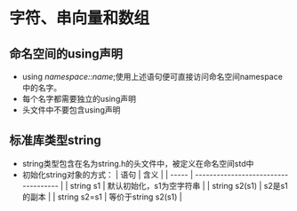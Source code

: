 # 字符、串向量和数组
## 命名空间的using声明
- using *namespace::name*;使用上述语句便可直接访问命名空间namespace中的名字。
- 每个名字都需要独立的using声明
- 头文件中不要包含using声明

## 标准库类型string
- string类型包含在名为string.h的头文件中，被定义在命名空间std中
- 初始化string对象的方式：
| 语句 |                       含义                       |
| ----- | ------------------------------------ |
| string s1 |  默认初始化，s1为空字符串 |
| string s2(s1) | s2是s1的副本 |
| string s2=s1 | 等价于string s2(s1) |


